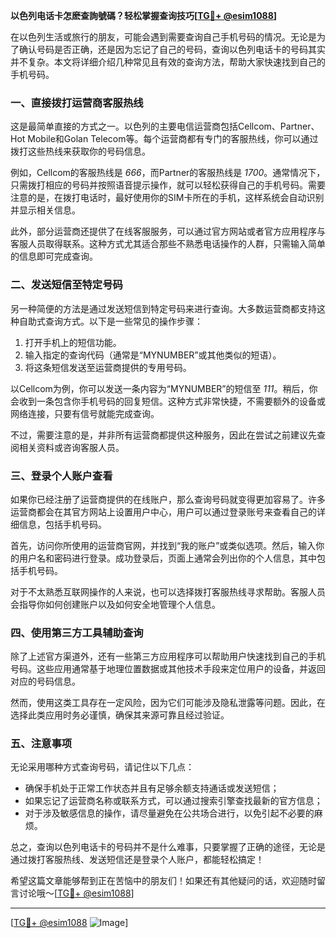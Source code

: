 **以色列电话卡怎麽查詢號碼？轻松掌握查询技巧[[TG💪+ @esim1088](https://t.me/s/esim1088)]**

在以色列生活或旅行的朋友，可能会遇到需要查询自己手机号码的情况。无论是为了确认号码是否正确，还是因为忘记了自己的号码，查询以色列电话卡的号码其实并不复杂。本文将详细介绍几种常见且有效的查询方法，帮助大家快速找到自己的手机号码。

### 一、直接拨打运营商客服热线

这是最简单直接的方式之一。以色列的主要电信运营商包括Cellcom、Partner、Hot Mobile和Golan Telecom等。每个运营商都有专门的客服热线，你可以通过拨打这些热线来获取你的号码信息。

例如，Cellcom的客服热线是 *666*，而Partner的客服热线是 *1700*。通常情况下，只需拨打相应的号码并按照语音提示操作，就可以轻松获得自己的手机号码。需要注意的是，在拨打电话时，最好使用你的SIM卡所在的手机，这样系统会自动识别并显示相关信息。

此外，部分运营商还提供了在线客服服务，可以通过官方网站或者官方应用程序与客服人员取得联系。这种方式尤其适合那些不熟悉电话操作的人群，只需输入简单的信息即可完成查询。

### 二、发送短信至特定号码

另一种简便的方法是通过发送短信到特定号码来进行查询。大多数运营商都支持这种自助式查询方式。以下是一些常见的操作步骤：

1. 打开手机上的短信功能。
2. 输入指定的查询代码（通常是“MYNUMBER”或其他类似的短语）。
3. 将这条短信发送至运营商提供的专用号码。

以Cellcom为例，你可以发送一条内容为“MYNUMBER”的短信至 *111*。稍后，你会收到一条包含你手机号码的回复短信。这种方式非常快捷，不需要额外的设备或网络连接，只要有信号就能完成查询。

不过，需要注意的是，并非所有运营商都提供这种服务，因此在尝试之前建议先查阅相关资料或咨询客服人员。

### 三、登录个人账户查看

如果你已经注册了运营商提供的在线账户，那么查询号码就变得更加容易了。许多运营商都会在其官方网站上设置用户中心，用户可以通过登录账号来查看自己的详细信息，包括手机号码。

首先，访问你所使用的运营商官网，并找到“我的账户”或类似选项。然后，输入你的用户名和密码进行登录。成功登录后，页面上通常会列出你的个人信息，其中包括手机号码。

对于不太熟悉互联网操作的人来说，也可以选择拨打客服热线寻求帮助。客服人员会指导你如何创建账户以及如何安全地管理个人信息。

### 四、使用第三方工具辅助查询

除了上述官方渠道外，还有一些第三方应用程序可以帮助用户快速找到自己的手机号码。这些应用通常基于地理位置数据或其他技术手段来定位用户的设备，并返回对应的号码信息。

然而，使用这类工具存在一定风险，因为它们可能涉及隐私泄露等问题。因此，在选择此类应用时务必谨慎，确保其来源可靠且经过验证。

### 五、注意事项

无论采用哪种方式查询号码，请记住以下几点：

- 确保手机处于正常工作状态并且有足够余额支持通话或发送短信；
- 如果忘记了运营商名称或联系方式，可以通过搜索引擎查找最新的官方信息；
- 对于涉及敏感信息的操作，请尽量避免在公共场合进行，以免引起不必要的麻烦。

总之，查询以色列电话卡的号码并不是什么难事，只要掌握了正确的途径，无论是通过拨打客服热线、发送短信还是登录个人账户，都能轻松搞定！

希望这篇文章能够帮到正在苦恼中的朋友们！如果还有其他疑问的话，欢迎随时留言讨论哦～[[TG💪+ @esim1088](https://t.me/s/esim1088)]

---

[[TG💪+ @esim1088](https://t.me/s/esim1088) ![Image](https://i.postimg.cc/4NQfJmqS/Snipaste-2025-05-13-00-14-12.png)]